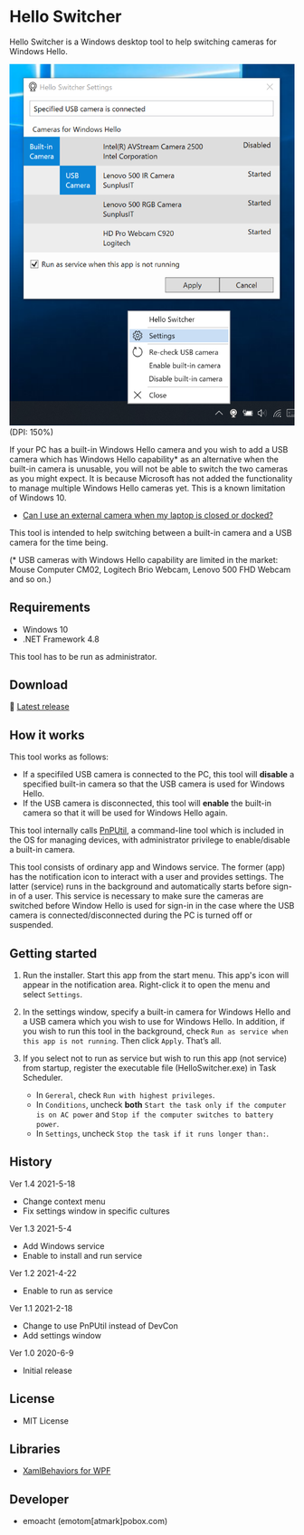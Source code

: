 ﻿# Hello Switcher

Hello Switcher is a Windows desktop tool to help switching cameras for Windows Hello.

![Screenshot](Images/Screenshot_settings.png)<br>
(DPI: 150%)

If your PC has a built-in Windows Hello camera and you wish to add a USB camera which has Windows Hello capability* as an alternative when the built-in camera is unusable, you will not be able to switch the two cameras as you might expect. It is because Microsoft has not added the functionality to manage multiple Windows Hello cameras yet. This is a known limitation of Windows 10.

 - [Can I use an external camera when my laptop is closed or docked?](https://docs.microsoft.com/en-us/windows/security/identity-protection/hello-for-business/hello-faq#can-i-use-an-external-camera-when-my-laptop-is-closed-or-docked)

This tool is intended to help switching between a built-in camera and a USB camera for the time being.

(* USB cameras with Windows Hello capability are limited in the market: Mouse Computer CM02, Logitech Brio Webcam, Lenovo 500 FHD Webcam and so on.)

## Requirements

 * Windows 10
 * .NET Framework 4.8

This tool has to be run as administrator. 

## Download

:floppy_disk: [Latest release](https://github.com/emoacht/HelloSwitcher/releases/latest)

## How it works

This tool works as follows:

- If a specifiled USB camera is connected to the PC, this tool will __disable__ a specified built-in camera so that the USB camera is used for Windows Hello.
- If the USB camera is disconnected, this tool will __enable__ the built-in camera so that it will be used for Windows Hello again.

This tool internally calls [PnPUtil](https://docs.microsoft.com/en-us/windows-hardware/drivers/devtest/pnputil), a command-line tool which is included in the OS for managing devices, with administrator privilege to enable/disable a built-in camera.

This tool consists of ordinary app and Windows service. The former (app) has the notification icon to interact with a user and provides settings. The latter (service) runs in the background and automatically starts before sign-in of a user. This service is necessary to make sure the cameras are switched before Window Hello is used for sign-in in the case where the USB camera is connected/disconnected during the PC is turned off or suspended.

## Getting started

1. Run the installer. Start this app from the start menu. This app's icon will appear in the notification area. Right-click it to open the menu and select `Settings`.

2. In the settings window, specify a built-in camera for Windows Hello and a USB camera which you wish to use for Windows Hello. In addition, if you wish to run this tool in the background, check `Run as service when this app is not running`. Then click `Apply`. That’s all.

3. If you select not to run as service but wish to run this app (not service) from startup, register the executable file (HelloSwitcher.exe) in Task Scheduler.

    - In `Gereral`, check `Run with highest privileges`.
    - In `Conditions`, uncheck __both__ `Start the task only if the computer is on AC power` and `Stop if the computer switches to battery power`.
    - In `Settings`, uncheck `Stop the task if it runs longer than:`.

## History

Ver 1.4 2021-5-18

- Change context menu
- Fix settings window in specific cultures

Ver 1.3 2021-5-4

 - Add Windows service
 - Enable to install and run service

Ver 1.2 2021-4-22

 - Enable to run as service

Ver 1.1 2021-2-18

 - Change to use PnPUtil instead of DevCon
 - Add settings window

Ver 1.0 2020-6-9

 - Initial release

## License

 - MIT License

## Libraries

 - [XamlBehaviors for WPF](https://github.com/microsoft/XamlBehaviorsWpf)

## Developer

 - emoacht (emotom[atmark]pobox.com)
